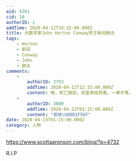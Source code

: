 ```yaml
---
aid: 4261
cid: 10
authorID: 1
addTime: 2020-04-12T10:15:00.000Z
title: 大数学家John Horton Conway死于新冠肺炎
tags:
    - Horton
    - 新冠
    - Conway
    - John
    - 肺炎
comments:
    -
        authorID: 3793
        addTime: 2020-04-12T12:15:00.000Z
        content: 唉，死亡面前，贫富贵贱贤愚，一律平等。
    -
        authorID: 3800
        addTime: 2020-04-13T01:15:00.000Z
        content: "哀悼\U0001F56F️"
date: 2020-04-13T01:15:00.000Z
category: 人物
---
```


https://www.scottaaronson.com/blog/?p=4732

R.I.P
